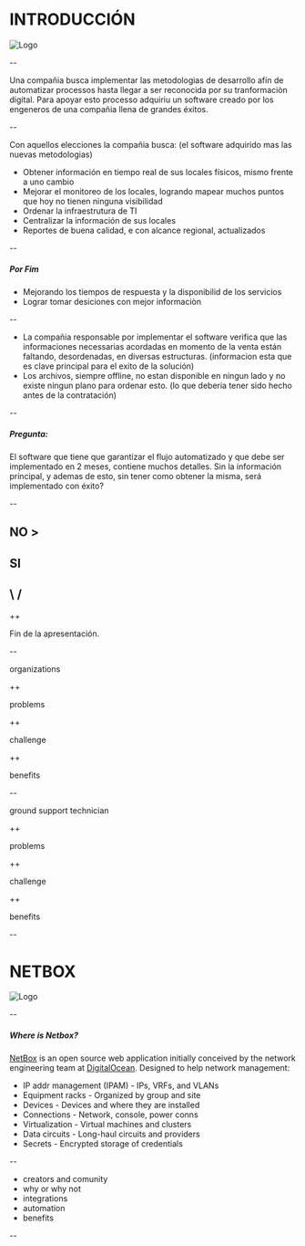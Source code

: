 
# INTRODUCCIÓN

![Logo](https://www.cencosud.com/cencosud/site/artic/20160119/imag/foto_0000000320160119163856.png)

--

Una compañia busca implementar las metodologias de desarrollo afín de automatizar processos hasta llegar a ser reconocida por su tranformaciòn digital.
Para apoyar esto processo adquiriu un software creado por los engeneros de una compañia llena de grandes éxitos.

--

Con aquellos elecciones la compañia busca: (el software adquirido mas las nuevas metodologias)
* Obtener información en tiempo real de sus locales físicos, mismo frente a uno cambio
* Mejorar el monitoreo de los locales, logrando mapear muchos puntos que hoy no tienen ninguna visibilidad
* Ordenar la infraestrutura de TI
* Centralizar la información de sus locales
* Reportes de buena calidad, e con alcance regional, actualizados

--

##### Por Fim

* Mejorando los tiempos de respuesta y la disponibilid de los servicios
* Lograr tomar desiciones con mejor informaciòn

--

* La compañia responsable por implementar el software verifica que las informaciones necessarias acordadas en momento de la venta están faltando, desordenadas, en diversas estructuras. (informacion esta que es clave principal para el exito de la solución)
* Los archivos, siempre offline, no estan disponible en ningun lado y no existe ningun plano para ordenar esto. (lo que deberia tener sido hecho antes de la contratación)

--

##### Pregunta:
El software que tiene que garantizar el flujo automatizado y que debe ser implementado en 2 meses, contiene muchos detalles.
Sin la información principal, y ademas de esto, sin tener como obtener la misma, será implementado con éxito?
 
--

## NO >

## SI
## \ /

++

Fin de la apresentación.

--

organizations

++

problems

++

challenge

++

benefits

--

ground support technician

++

problems

++

challenge

++

benefits

--

# NETBOX

![Logo](https://www.cencosud.com/cencosud/site/artic/20160119/imag/foto_0000000320160119163856.png)

--

##### Where is Netbox?

[NetBox](https://netbox.readthedocs.io/en/latest/) is an open source web application initially conceived by the network engineering team at [DigitalOcean](https://www.digitalocean.com/). Designed to help network management:

* IP addr management (IPAM) - IPs, VRFs, and VLANs
* Equipment racks - Organized by group and site
* Devices - Devices and where they are installed
* Connections - Network, console, power conns
* Virtualization - Virtual machines and clusters
* Data circuits - Long-haul circuits and providers
* Secrets - Encrypted storage of credentials

--

* creators and comunity
* why or why not
* integrations
* automation
* benefits

--
